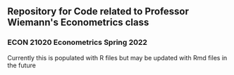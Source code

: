 ## Repository for Code related to Professor Wiemann's Econometrics class
### ECON 21020 Econometrics Spring 2022
Currently this is populated with R files but may be updated with Rmd files in the future
